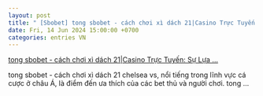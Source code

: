 ```yaml
---
layout: post
title: " [Sbobet] tong sbobet - cách chơi xì dách 21|Casino Trực Tuyến: Sự Lựa ..."
date: Fri, 14 Jun 2024 15:00:00 +0700
categories: entries VN
---
```

[tong sbobet - cách chơi xì dách 21|Casino Trực Tuyến: Sự Lựa ...](https://www.vtr.org.vn/Fish/tong%20sbobet)

tong sbobet - cách chơi xì dách 21 chelsea vs, nổi tiếng trong lĩnh vực cá cược ở châu Á, là điểm đến ưa thích của các bet thủ và người chơi. tong ...

